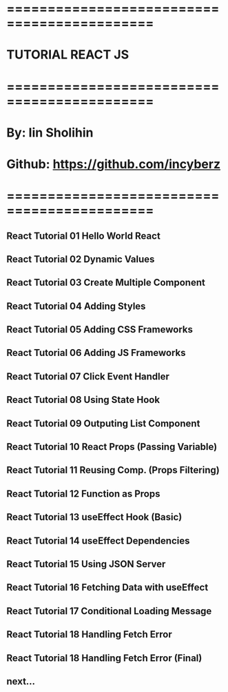 # ============================================
# TUTORIAL REACT JS #
# ============================================
# By: Iin Sholihin #
# Github: https://github.com/incyberz
# ============================================
## React Tutorial 01 Hello World React
## React Tutorial 02 Dynamic Values
## React Tutorial 03 Create Multiple Component
## React Tutorial 04 Adding Styles
## React Tutorial 05 Adding CSS Frameworks
## React Tutorial 06 Adding JS Frameworks
## React Tutorial 07 Click Event Handler
## React Tutorial 08 Using State Hook
## React Tutorial 09 Outputing List Component
## React Tutorial 10 React Props (Passing Variable)
## React Tutorial 11 Reusing Comp. (Props Filtering)
## React Tutorial 12 Function as Props
## React Tutorial 13 useEffect Hook (Basic)
## React Tutorial 14 useEffect Dependencies
## React Tutorial 15 Using JSON Server
## React Tutorial 16 Fetching Data with useEffect
## React Tutorial 17 Conditional Loading Message
## React Tutorial 18 Handling Fetch Error
## React Tutorial 18 Handling Fetch Error (Final) <current>
## next...


